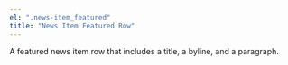 ```yaml
---
el: ".news-item_featured"
title: "News Item Featured Row"
---
```

A featured news item row that includes a title, a byline, and a paragraph.